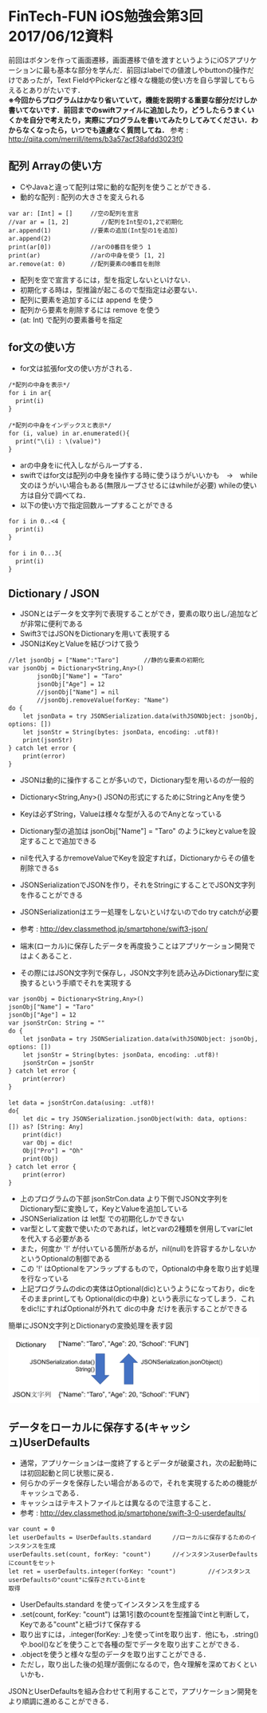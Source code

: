<style>.syntax--plain{color:black;} #fintech-fun-ios-3-2017-06-12-{font-size:2.0em;}</style>
# FinTech-FUN iOS勉強会第3回 2017/06/12資料

前回はボタンを作って画面遷移，画面遷移で値を渡すというようにiOSアプリケーションに最も基本な部分を学んだ．前回はlabelでの値渡しやbuttonの操作だけであったが，Text FieldやPickerなど様々な機能の使い方を自ら学習してもらえるとありがたいです．  
**※今回からプログラムはかなり省いていて，機能を説明する重要な部分だけしか書いてないです．前回までのswiftファイルに追加したり，どうしたらうまくいくかを自分で考えたり，実際にプログラムを書いてみたりしてみてください．わからなくなったら，いつでも遠慮なく質問してね．**
参考 : <http://qiita.com/merrill/items/b3a57acf38afdd3023f0>
## 配列 Arrayの使い方
- CやJavaと違って配列は常に動的な配列を使うことができる．
 - 動的な配列 : 配列の大きさを変えられる

```swift:
var ar: [Int] = []     //空の配列を宣言
//var ar = [1, 2]         //配列をInt型の1,2で初期化
ar.append(1)           //要素の追加(Int型の1を追加)
ar.append(2)
print(ar[0])           //arの0番目を使う 1
print(ar)              //arの中身を使う [1, 2]
ar.remove(at: 0)       //配列要素の0番目を削除
```

- 配列を空で宣言するには，型を指定しないといけない．
- 初期化する時は，型推論が起こるので型指定は必要ない．
- 配列に要素を追加するには append を使う
- 配列から要素を削除するには remove を使う
 - (at: Int) で配列の要素番号を指定

## for文の使い方
- for文は拡張for文の使い方がされる．

```swift:
/*配列の中身を表示*/
for i in ar{
  print(i)
}

/*配列の中身をインデックスと表示*/
for (i, value) in ar.enumerated(){
  print("\(i) : \(value)")
}
```

- arの中身をiに代入しながらループする．
- swiftではfor文は配列の中身を操作する時に使うほうがいいかも　→　while文のほうがいい場合もある(無限ループさせるにはwhileが必要) whileの使い方は自分で調べてね．
- 以下の使い方で指定回数ループすることができる

```swift:
for i in 0..<4 {
  print(i)
}

for i in 0...3{
  print(i)
}
```

## Dictionary / JSON
- JSONとはデータを文字列で表現することができ，要素の取り出し/追加などが非常に便利である
- Swift3ではJSONをDictionaryを用いて表現する
- JSONはKeyとValueを結びつけて扱う

```swift:
//let jsonObj = ["Name":"Taro"]       //静的な要素の初期化
var jsonObj = Dictionary<String,Any>()
        jsonObj["Name"] = "Taro"
        jsonObj["Age"] = 12
        //jsonObj["Name"] = nil
        //jsonObj.removeValue(forKey: "Name")
do {
    let jsonData = try JSONSerialization.data(withJSONObject: jsonObj, options: [])
    let jsonStr = String(bytes: jsonData, encoding: .utf8)!
    print(jsonStr)
} catch let error {
    print(error)
}
```

- JSONは動的に操作することが多いので，Dictionary型を用いるのが一般的
- Dictionary<String,Any>() JSONの形式にするためにStringとAnyを使う
 - Keyは必ずString，Valueは様々な型が入るのでAnyとなっている
- Dictionary型の追加は jsonObj["Name"] = "Taro" のようにkeyとvalueを設定することで追加できる
- nilを代入するかremoveValueでKeyを設定すれば，Dictionaryからその値を削除できるs

- JSONSerializationでJSONを作り，それをStringにすることでJSON文字列を作ることができる
 - JSONSerializationはエラー処理をしないといけないのでdo try catchが必要
- 参考 : <http://dev.classmethod.jp/smartphone/swift3-json/>

- 端末(ローカル)に保存したデータを再度扱うことはアプリケーション開発ではよくあること．
- その際にはJSON文字列で保存し，JSON文字列を読み込みDictionary型に変換するという手順でそれを実現する

```swift:
var jsonObj = Dictionary<String,Any>()
jsonObj["Name"] = "Taro"
jsonObj["Age"] = 12
var jsonStrCon: String = ""
do {
    let jsonData = try JSONSerialization.data(withJSONObject: jsonObj, options: [])
    let jsonStr = String(bytes: jsonData, encoding: .utf8)!
    jsonStrCon = jsonStr
} catch let error {
    print(error)
}

let data = jsonStrCon.data(using: .utf8)!
do{
    let dic = try JSONSerialization.jsonObject(with: data, options: []) as? [String: Any]
    print(dic!)
    var Obj = dic!
    Obj["Pro"] = "Oh"
    print(Obj)
} catch let error {
    print(error)
}

```

- 上のプログラムの下部 jsonStrCon.data より下側でJSON文字列をDictionary型に変換して，KeyとValueを追加している
- JSONSerialization は let型 での初期化しかできない
- var型として変数で使いたのであれば，letとvarの2種類を併用してvarにletを代入する必要がある
- また，何度か '!' が付いている箇所があるが，nil(null)を許容するかしないかというOptionalの制御である
 - この '!' はOptionalをアンラップするもので，Optionalの中身を取り出す処理を行なっている
  - 上記プログラムのdicの実体はOptional(dic)というようになっており，dicをそのままprintしても Optional(dicの中身) という表示になってしまう．これをdic!にすればOptionalが外れて dicの中身 だけを表示することができる

簡単にJSON文字列とDictionaryの変換処理を表す図

![](../img/ios_3_1.png)

## データをローカルに保存する(キャッシュ)UserDefaults
- 通常，アプリケーションは一度終了するとデータが破棄され，次の起動時には初回起動と同じ状態に戻る．
- 何らかのデータを保存したい場合があるので，それを実現するための機能がキャッシュである．
- キャッシュはテキストファイルとは異なるので注意すること．
- 参考 : <http://dev.classmethod.jp/smartphone/swift-3-0-userdefaults/>


```swift:
var count = 0
let userDefaults = UserDefaults.standard      //ローカルに保存するためのインスタンスを生成
userDefaults.set(count, forKey: "count")      //インスタンスuserDefaultsにcountをセット
let ret = userDefaults.integer(forKey: "count")         //インスタンスuserDefaultsの"count"に保存されているintを
取得
```

- UserDefaults.standard を使ってインスタンスを生成する
- .set(count, forKey: "count") は第1引数のcountを型推論でintと判断して，Keyである"count"と紐づけて保存する
- 取り出すには，.integer(forKey: \_)を使ってintを取り出す．他にも，.string()や.bool()などを使うことで各種の型でデータを取り出すことができる．
- .objectを使うと様々な型のデータを取り出すことができる．
 - ただし，取り出した後の処理が面倒になるので，色々理解を深めておくといいかも．

JSONとUserDefaultsを組み合わせて利用することで，アプリケーション開発をより順調に進めることができる．
